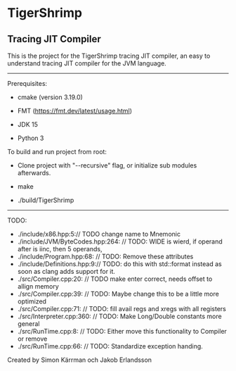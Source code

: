# TigerShrimp

## Tracing JIT Compiler

This is the project for the TigerShrimp tracing JIT compiler,
an easy to understand tracing JIT compiler for the JVM language.

---

Prerequisites:

- cmake (version 3.19.0)

- FMT (https://fmt.dev/latest/usage.html)

- JDK 15

- Python 3

To build and run project from root:

- Clone project with "--recursive" flag, or initialize sub modules afterwards.

- make

- ./build/TigerShrimp

---

TODO:

- ./include/x86.hpp:5:// TODO change name to Mnemonic
- ./include/JVM/ByteCodes.hpp:264:    // TODO: WIDE is wierd, if operand after is iinc, then 5 operands,
- ./include/Program.hpp:68:  // TODO: Remove these attributes
- ./include/Definitions.hpp:9:// TODO: do this with std::format instead as soon as clang adds support for it.
- ./src/Compiler.cpp:20:  // TODO make enter correct, needs offset to allign memory
- ./src/Compiler.cpp:39:    // TODO: Maybe change this to be a little more optimized
- ./src/Compiler.cpp:71:  // TODO: fill avail regs and xregs with all registers
- ./src/Interpreter.cpp:360:      // TODO: Make Long/Double constants more general
- ./src/RunTime.cpp:8:  // TODO: Either move this functionality to Compiler or remove
- ./src/RunTime.cpp:66:  // TODO: Standardize exception handing.

Created by Simon Kärrman och Jakob Erlandsson